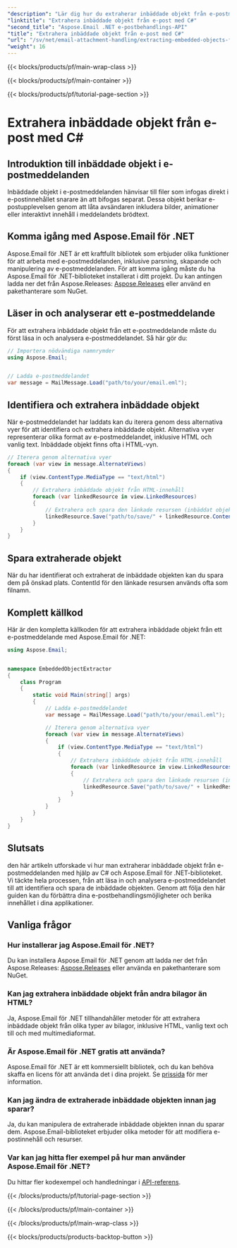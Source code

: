 ```yaml
---
"description": "Lär dig hur du extraherar inbäddade objekt från e-postmeddelanden med C# och Aspose.Email för .NET. Steg-för-steg-guide med kodexempel."
"linktitle": "Extrahera inbäddade objekt från e-post med C#"
"second_title": "Aspose.Email .NET e-postbehandlings-API"
"title": "Extrahera inbäddade objekt från e-post med C#"
"url": "/sv/net/email-attachment-handling/extracting-embedded-objects-from-email-with-csharp/"
"weight": 16
---
```


{{< blocks/products/pf/main-wrap-class >}}

{{< blocks/products/pf/main-container >}}

{{< blocks/products/pf/tutorial-page-section >}}

# Extrahera inbäddade objekt från e-post med C#


## Introduktion till inbäddade objekt i e-postmeddelanden

Inbäddade objekt i e-postmeddelanden hänvisar till filer som infogas direkt i e-postinnehållet snarare än att bifogas separat. Dessa objekt berikar e-postupplevelsen genom att låta avsändaren inkludera bilder, animationer eller interaktivt innehåll i meddelandets brödtext.

## Komma igång med Aspose.Email för .NET

Aspose.Email för .NET är ett kraftfullt bibliotek som erbjuder olika funktioner för att arbeta med e-postmeddelanden, inklusive parsning, skapande och manipulering av e-postmeddelanden. För att komma igång måste du ha Aspose.Email för .NET-biblioteket installerat i ditt projekt. Du kan antingen ladda ner det från Aspose.Releases: [Aspose.Releases](https://releases.aspose.com/email/net/) eller använd en pakethanterare som NuGet.

## Läser in och analyserar ett e-postmeddelande

För att extrahera inbäddade objekt från ett e-postmeddelande måste du först läsa in och analysera e-postmeddelandet. Så här gör du:

```csharp
// Importera nödvändiga namnrymder
using Aspose.Email;


// Ladda e-postmeddelandet
var message = MailMessage.Load("path/to/your/email.eml");
```

## Identifiera och extrahera inbäddade objekt

När e-postmeddelandet har laddats kan du iterera genom dess alternativa vyer för att identifiera och extrahera inbäddade objekt. Alternativa vyer representerar olika format av e-postmeddelandet, inklusive HTML och vanlig text. Inbäddade objekt finns ofta i HTML-vyn.

```csharp
// Iterera genom alternativa vyer
foreach (var view in message.AlternateViews)
{
    if (view.ContentType.MediaType == "text/html")
    {
        // Extrahera inbäddade objekt från HTML-innehåll
        foreach (var linkedResource in view.LinkedResources)
        {
            // Extrahera och spara den länkade resursen (inbäddat objekt)
            linkedResource.Save("path/to/save/" + linkedResource.ContentId);
        }
    }
}
```

## Spara extraherade objekt

När du har identifierat och extraherat de inbäddade objekten kan du spara dem på önskad plats. ContentId för den länkade resursen används ofta som filnamn.

## Komplett källkod

Här är den kompletta källkoden för att extrahera inbäddade objekt från ett e-postmeddelande med Aspose.Email för .NET:

```csharp
using Aspose.Email;


namespace EmbeddedObjectExtractor
{
    class Program
    {
        static void Main(string[] args)
        {
            // Ladda e-postmeddelandet
            var message = MailMessage.Load("path/to/your/email.eml");

            // Iterera genom alternativa vyer
            foreach (var view in message.AlternateViews)
            {
                if (view.ContentType.MediaType == "text/html")
                {
                    // Extrahera inbäddade objekt från HTML-innehåll
                    foreach (var linkedResource in view.LinkedResources)
                    {
                        // Extrahera och spara den länkade resursen (inbäddat objekt)
                        linkedResource.Save("path/to/save/" + linkedResource.ContentId);
                    }
                }
            }
        }
    }
}
```

## Slutsats

den här artikeln utforskade vi hur man extraherar inbäddade objekt från e-postmeddelanden med hjälp av C# och Aspose.Email för .NET-biblioteket. Vi täckte hela processen, från att läsa in och analysera e-postmeddelandet till att identifiera och spara de inbäddade objekten. Genom att följa den här guiden kan du förbättra dina e-postbehandlingsmöjligheter och berika innehållet i dina applikationer.

## Vanliga frågor

### Hur installerar jag Aspose.Email för .NET?

Du kan installera Aspose.Email för .NET genom att ladda ner det från Aspose.Releases: [Aspose.Releases](https://releases.aspose.com/email/net/) eller använda en pakethanterare som NuGet. 

### Kan jag extrahera inbäddade objekt från andra bilagor än HTML?

Ja, Aspose.Email för .NET tillhandahåller metoder för att extrahera inbäddade objekt från olika typer av bilagor, inklusive HTML, vanlig text och till och med multimediaformat.

### Är Aspose.Email för .NET gratis att använda?

Aspose.Email för .NET är ett kommersiellt bibliotek, och du kan behöva skaffa en licens för att använda det i dina projekt. Se [prissida](https://purchase.aspose.com/pricing/email/net) för mer information.

### Kan jag ändra de extraherade inbäddade objekten innan jag sparar?

Ja, du kan manipulera de extraherade inbäddade objekten innan du sparar dem. Aspose.Email-biblioteket erbjuder olika metoder för att modifiera e-postinnehåll och resurser.

### Var kan jag hitta fler exempel på hur man använder Aspose.Email för .NET?

Du hittar fler kodexempel och handledningar i [API-referens](https://reference.aspose.com/email/net/). 

{{< /blocks/products/pf/tutorial-page-section >}}

{{< /blocks/products/pf/main-container >}}

{{< /blocks/products/pf/main-wrap-class >}}

{{< blocks/products/products-backtop-button >}}